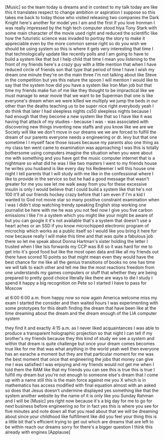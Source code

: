 
[Music]
so the team today is dreams and in
context to my talk today are like this
it translates respect to change ambition
or aspiration I suppose so
this takes me back to today those who
visited releasing two companies the Dark
Knight here&#39;s another for model yes I am
and the first if you love Ironman I was
really impressed by the high tech
computer stood hiya Tony Stark with some
main character of the movie used right
and reduced the scientific like how the
futuristic science was invaded to
portray the story to make it appreciable
even by the more common sense right so
do you wish we should be using system so
this is where it gets very interesting
that time I that technologically update
like recently polls and I am going to
have to build a system like that but I
help child that time I mean
you listening to the front of my friends
here&#39;s a crazy guy with a little mention
that when I have reduced circle of
friends son that type that period of
time I have I wish my dream one minute
they&#39;re on the main three I&#39;m not
talking about like Steve in the
competition but yes this nature the
spoon I will mention I would like to say
that the system how did you have a
system like Iron Man job but that time
my friends make fun of me like they
thought to be impractical like we must
manage to wear movie that we want to be
Superman that one is like everyone&#39;s
dream when we were killed we multiply we
jump the beds in our other than the
deaths teaching us to be super nice
right everybody
yeah I do think that later I had
sleepless nights cs50 sleepless nights
because I had enough that they become a
new system like that so I have like it
was having that attack of my studies -
because I was - was associated with
discovering new things
inventing new staffs and you know like
we are we
Society will like we don&#39;t move in our
dreams we we are forced to fulfill the
dream of our parents
everyone needs a engineering or dr. levy
but that one sometime I I myself face
those issues because my parents also one
thing as my class ten went came to
examination was approaching I was this
is totally bothersome using computers
imagine the situation when you were
about me with something and you have got
the music computer internet that is a
nightmare
so what did he was I like two masters I
went to my friends house he writes you
husband is like every day his Redeemer I
will this house one night I tell parents
that I will study with me
like in the confessional where I like to
provide in the service so but he had a
good message that wasn&#39;t greater for me
you see let me walk away from you
for these excessive insulin is only I
would believe that I could build a
system like that he&#39;s not 100 it&#39;ll all
our friends hockey crazy
before that I am even if I&#39;m a kid I
wanted to God not movie star so many
positive constraint examination when I
was I didn&#39;t stop watching trendy
speaking English stop working
one journalist be here with me he was
you not feel now I give you five carbon
emissions
I like I&#39;m a system which you might like
your might be aware of but you can
google it it&#39;s not available
that&#39;s a system that doesn&#39;t use a heart
aches or an SSD if you know microchipped
electronic program of microchip which
works as a public itself so I would like
you bring it here for now because really
I will make this time and that was quite
a fabulous job there so let me speak
about Donna Hartman&#39;s sister holding the
letter I trusted when I like Isis
forwards my CCP was 8.6 so it was hard
for me to get into it&#39;s good food but
like the most open data and like all my
friends out there have scored 10 points
so that might mean even they would have
the best chance for me like all the
genius transitions of books no one has
time we will talk to each other and tell
me like the most reactions freedom from
one understands my games computers or
stuff that whether they are being
prepared to pretty good choice literally
like there are ways to die
I study I spend it happy a big
recognition on Pete
so I started I have to pass for Moscow

at 6:00 6:00 a.m. from happy now
so now again America welcome miss my
exam I started the consider and then
waited hours I was experimenting with
some prototypes for this death finding
the dream that have been like at the
time dreaming about the dream and the
dream enough of the LIA computer system

they find it and exactly 4:15 a.m. as I
never liked acquaintances I was able to
produce a transparent holographic
projection so that night I can tell if
my brother&#39;s my friends because they
this kind of study we see
a system and within that dream is quite
challenge but once your dream comes
becomes true like for me that was what
anything in the world
yeah well then everyone has an earache a
moment but they are that particular
moment for me was the best moment that
once that engineering the jobs that
money can give me I was satisfied I was
enjoying and my friends would not get me
when I told them the RAM
like that my friends you can see this is
true this is true I fulfill my dream but
you&#39;re not enough to someone else&#39;s
dream that I come up with a name still
this is the main force against me you X
which is in mathematics has access
modified with final equation almost with
an asked so does that Jesus doesn&#39;t
undermine displayed
yes something like that
the system another website by the name
of it is only like you Sunday Rahman and
I will be
[Music]
yes right now
because it&#39;s a big day for me to go for
next business before engineering so for
in fact
yes this is where you see for five
minutes and note down all that you read
about that we will be dreaming about
since your childhood like fulfillment
like
did you feel your thing this is a little
bit that&#39;s efficient trying to get out
which are dreams that are left to be
within reach our dreams sorry for
there&#39;s a bigger question I think this
already with engines
[Applause]

